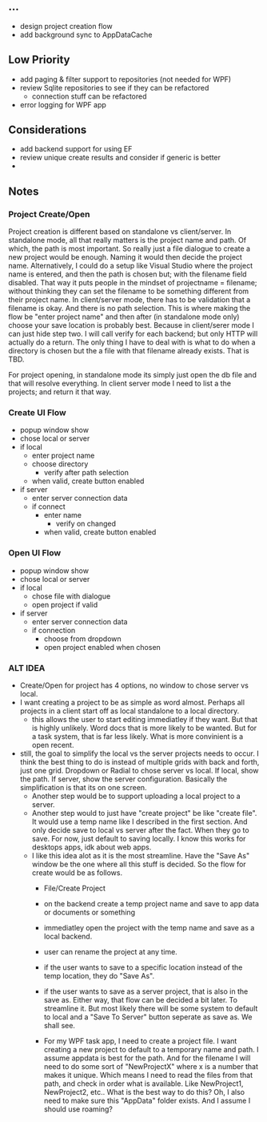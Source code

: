 ## ...
- design project creation flow
- add background sync to AppDataCache

## Low Priority
- add paging & filter support to repositories (not needed for WPF)
- review Sqlite repositories to see if they can be refactored
	- connection stuff can be refactored
- error logging for WPF app

## Considerations
- add backend support for using EF
- review unique create results and consider if generic is better
- 






## Notes
### Project Create/Open
Project creation is different based on standalone vs client/server. In standalone mode, all that really matters is the project name and path. Of which, the path is most important. So really just a file dialogue to create a new project would be enough. 
Naming it would then decide the project name. Alternatively, I could do a setup like Visual Studio where the project name is entered, and then the path is chosen but; with the filename field disabled. That way it puts people in the mindset of projectname = filename; without thinking they can set the filename to be something different from their project name. 
In client/server mode, there has to be validation that a filename is okay. And there is no path selection. This is where making the flow be "enter project name" and then after (in standalone mode only) choose your save location is probably best. Because in client/serer mode I can just hide step two. I will call verify for each backend; but only HTTP will actually do a return. 
The only thing I have to deal with is what to do when a directory is chosen but the a file with that filename already exists. That is TBD.

For project opening, in standalone mode its simply just open the db file and that will resolve everything. In client server mode I need to list a the projects; and return it that way.

### Create UI Flow
- popup window show
- chose local or server
- if local
	- enter project name
	- choose directory
		- verify after path selection
	- when valid, create button enabled
- if server
	- enter server connection data
	- if connect
		- enter name
			- verify on changed
		- when valid, create button enabled

### Open UI Flow
- popup window show
- chose local or server
- if local
	- chose file with dialogue
	- open project if valid
- if server
	- enter server connection data
	- if connection
		- choose from dropdown
		- open project enabled when chosen

### ALT IDEA
- Create/Open for project has 4 options, no window to chose server vs local. 
- I want creating a project to be as simple as word almost. Perhaps all projects in a client start off as local standalone to a local directory. 
	- this allows the user to start editing immediatley if they want. But that is highly unlikely. Word docs that is more likely to be wanted. But for a task system, that is far less likely. What is more convinient is a open recent.
- still, the goal to simplify the local vs the server projects needs to occur. I think the best thing to do is instead of multiple grids with back and forth, just one grid. Dropdown or Radial to chose server vs local. If local, show the path. If server, show the server configuration. Basically the simplification is that its on one screen.
	- Another step would be to support uploading a local project to a server.
	- Another step would to just have "create project" be like "create file". It would use a temp name like I described in the first section. And only decide save to local vs server after the fact. When they go to save. For now, just default to saving locally. I know this works for desktops apps, idk about web apps.
	- I like this idea alot as it is the most streamline. Have the "Save As" window be the one where all this stuff is decided. So the flow for create would be as follows.
		- File/Create Project
		- on the backend create a temp project name and save to app data or documents or something
		- immediatley open the project with the temp name and save as a local backend.
		- user can rename the project at any time.
		- if the user wants to save to a specific location instead of the temp location, they do "Save As".
		- if the user wants to save as a server project, that is also in the save as. Either way, that flow can be decided a bit later. To streamline it. But most likely there will be some system to default to local and a "Save To Server" button seperate as save as. We shall see.

		- For my WPF task app, I need to create a project file. I want creating a new project to default to a temporary name and path. I assume appdata is best for the path. And for the filename I will need to do some sort of "NewProjectX" where x is a number that makes it unique. Which means I need to read the files from that path, and check in order what is available. Like NewProject1, NewProject2, etc.. What is the best way to do this? Oh, I also need to make sure this "AppData" folder exists. And I assume I should use roaming?
